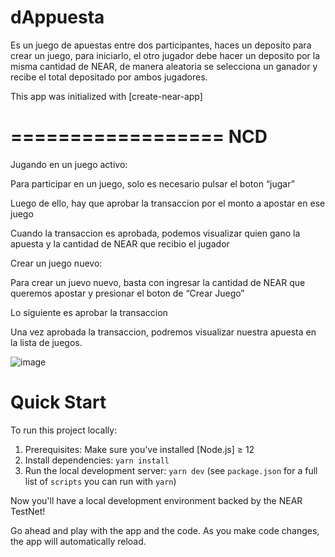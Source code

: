 dAppuesta
==================

Es un juego de apuestas entre dos participantes, haces un deposito para crear un juego, para iniciarlo, el otro jugador debe hacer un deposito por la misma cantidad de NEAR, de manera aleatoria se selecciona un ganador y recibe el total depositado por ambos jugadores.

This app was initialized with [create-near-app]

==================
NCD
==================


Jugando en un juego activo:

Para participar en un juego, solo es necesario pulsar el boton “jugar”
 

Luego de ello, hay que aprobar la transaccion por el monto a apostar en ese juego
 
Cuando la transaccion es aprobada, podemos visualizar quien gano la apuesta y la cantidad de NEAR que recibio el jugador

 


Crear un juego nuevo:

Para crear un juevo nuevo, basta con ingresar la cantidad de NEAR que queremos apostar y presionar el boton de “Crear Juego”

 

Lo siguiente es aprobar la transaccion
 

Una vez aprobada la transaccion, podremos visualizar nuestra apuesta en la lista de juegos.
 
![image](https://user-images.githubusercontent.com/25872637/161347560-08976f23-4714-4e17-a5f2-336d17304e5b.png)



Quick Start
===========

To run this project locally:

1. Prerequisites: Make sure you've installed [Node.js] ≥ 12
2. Install dependencies: `yarn install`
3. Run the local development server: `yarn dev` (see `package.json` for a
   full list of `scripts` you can run with `yarn`)

Now you'll have a local development environment backed by the NEAR TestNet!

Go ahead and play with the app and the code. As you make code changes, the app will automatically reload.

